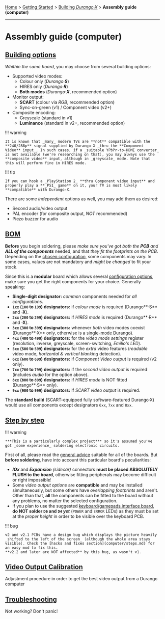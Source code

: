 [Home](../../index.md) > [Getting Started](../../started.md) > [Building _Durango·X_](../building.md) > **Assembly guide (computer)**
___
# Assembly guide (computer)

## [Building options](computer/options.md)

_Whithin the same board_, you may choose from several building options:

- Supported video modes:
	- Colour only (_Durango·**S**_)
	- HIRES only (_Durango·**R**_)
	- **Both modes** (_Durango·**X**_, recommended option)
- Monitor output:
	- **SCART** (colour via _RGB_, recommended option)
	- Sync-on-green (v1) / Component video (v2+)
- Composite encoding:
	- Greyscale (standard in v1)
	- **Luminance** (standard in v2+, recommended option)

!!! warning

	It is known that _many_ modern TVs are **not** compatible with the **240/288p** signal supplied by Durango-X _thru the **Component Video** input_. In such cases, if a _suitable YPbPr-to-HDMI converter_ is not available (we're researching on that), you may always use the **composite video** input, although in _greyscale_ mode. Note that this will perform fine in HIRES mode.

!!! tip

	If you can hook a _PlayStation 2_ **thru Component video input** and properly play a **_PS1_ game** on it, your TV is most likely **compatible** with Durango-X.

There are some _independent_ options as well, you may add them as desired:

- Second audio/video output
- PAL encoder (for composite output, _NOT_ recommended)
- Piezo buzzer for audio

## [BOM](computer/bom.md)

**Before** you begin soldering, please _make sure you've got both the **PCB** and **ALL of the components**_ needed, and that _they fit the footprints on the PCB_. Depending on the [chosen configuration](computer/options.md), some components may vary. In some cases, values are not mandatory and _might be changed_ to fit your stock.

Since this is a **modular** board which allows several [configuration options](computer/options.md), make sure you get the right components for your choice. Generally speaking:

- **Single-digit designator:** _common_ components needed for _all configurations_.
- **`1xx` (`100` to `199`) designators:** if _colour mode_ is required (Durango**·S** and **·X**).
- **`2xx` (`200` to `299`) designators:** if _HIRES mode_ is required (Durango**·R** and **·X**).
- **`3xx` (`300` to `399`) designators:** whenever _both_ video modes coexist (Durango**·X** only, otherwise is a [single-mode Durango](smod.md)).
- **`4xx` (`400` to `499`) designators:** for the _video mode settings_ register (resolution, inverse, greyscale, screen-switching, _Emilio's LED_).
- **`5xx` (`500` to `599`) designators:** for the _extra_ video features (_readable_ video mode, _horizontal & vertical blanking_ detection).
- **`6xx` (`600` to `699`) designators:** if _Component Video output_ is required (v2 only).
- **`7xx` (`700` to `799`) designators:** if the _second video output_ is required (includes _audio_ for the option above).
- **`8xx` (`800` to `899`) designators:** if _HIRES mode_ is NOT fitted (Durango**·S** only).
- **`9xx` (`900` to `999`) designators:** if _SCART video output_ is required.

The **standard build** (SCART-equipped fully software-featured Durango·X) would use all components except designators `6xx`, `7xx` and `8xx`.

## [Step by step](computer/steps.md)

!!! warning

	***This is a particularly complex project*** so it's assumed you've got _some experience_ soldering electronic circuits.

First of all, please read the [general advice](general.md) suitable for all of the boards. But **before soldering**, have into account
this particular board's peculiarities:

- ***IOx*** and _**Expansion** (sidecar)_ connectors **must be placed ABSOLUTELY FLUSH to the board**, otherwise fitting peripherals may become difficult or right impossible!
- Some _video output options_ are **compatible** and may be installed simultaneously, but some others have _overlapping footprints_ and aren't. Other than that, **all** the components can be fitted to the board without any problems, no matter the selected configuration.
- If you plan to use the suggested [keyboard/gamepads interface board](keyboard.md), **do NOT solder `D6` and `D4` _yet_** (`POWER` and `ERROR` LEDs) as they must be set at the _proper height_ in order to be visible over the keyboard PCB.

!!! bug

	v2 and v2.1 PCBs have a design bug which displays the picture heavily _shifted to the left of the screen_ (although the whole area stays visible). Check the [hacks and fixes section](computer/steps.md) for an easy mod to fix this.
	**v2.2 and later are NOT affected** by this bug, as wasn't v1.

## [Video Output Calibration](computer/vdu_calib.md)

Adjustment procedure in order to get the best video output from a Durango computer

## [Troubleshooting](computer/troubleshoot.md)

Not working? Don't panic!
